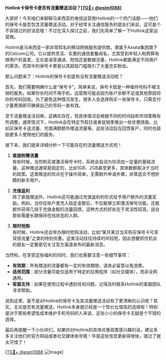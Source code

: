 **Hotlink卡保号卡是否有流量赠送活动？[[TG💪+ @esim1088](https://t.me/s/esim1088)]**

大家好！今天咱们来聊聊马来西亚的电信运营商Hotlink的一个热门话题——他们的保号卡是否包含流量赠送活动。对于经常关注通信服务的朋友们来说，这可是个不容错过的好消息哦！不过在深入探讨之前，我们先简单了解一下Hotlink这家运营商。

Hotlink是马来西亚一家非常知名的移动网络服务提供商，隶属于Axiata集团旗下的Celcom公司。它以提供灵活、实惠的通信套餐闻名，尤其受到年轻人和预算有限用户的喜爱。无论是语音通话、短信还是数据流量，Hotlink都能满足不同用户的需求。而其中的保号卡更是以其超低门槛吸引了大量忠实粉丝。

那么问题来了：Hotlink的保号卡到底有没有流量赠送活动呢？

首先，我们需要明确什么是“保号卡”。简单来说，保号卡就是一种维持号码不被注销的服务。如果你长时间不用手机，运营商可能会因为账户余额不足或其他原因将你的号码回收。为了避免这种情况发生，很多人会选择购买一张保号卡，只需支付少量费用即可确保自己的号码一直有效。

至于流量赠送活动嘛，这确实存在，但具体情况会根据不同的时间段和市场策略有所调整。通常情况下，Hotlink会在特定节假日或者促销季推出一些优惠措施，比如买保号卡送流量、充值满额额外赠送流量等。这些活动旨在回馈客户，同时也鼓励更多人使用他们的服务。

接下来，我们就来详细分析一下可能存在的流量赠送方式吧！

1. **直接附赠流量**  
有些时候，当你购买或激活保号卡时，系统会自动为你添加一定量的基础流量。这种赠送通常是固定的，比如1GB、2GB甚至更多，具体数额取决于当时的政策。这类赠送的优点在于操作简单，无需额外申请步骤，非常适合不想折腾的新手用户。

2. **充值返利**  
除了直接赠送外，Hotlink还可能通过充值返利的形式给予用户额外的流量奖励。例如，当你往账户里充入指定金额后，不仅能够立即激活保号功能，还能额外获得几倍于充值金额的流量回馈。这种方式的好处在于灵活性较高，适合那些需要长期保持在线状态的人群。

3. **限时抢购**  
有时候，Hotlink还会举办限时抢购活动，比如“某月某日当天购买保号卡可享双倍流量”之类的特别优惠。这类活动往往持续时间较短，因此想要抓住机会的朋友一定要密切关注官方渠道发布的最新消息。

当然啦，在享受这些福利的同时，我们也需要注意一些细节事项：

- **有效期**：所有赠送的流量都有一定的有效期限，请务必留意以免浪费。
- **适用范围**：部分流量可能仅适用于特定的应用程序（如社交媒体），而非全网通用。
- **客服支持**：如果在使用过程中遇到任何问题，记得及时联系Hotlink的客服团队寻求帮助。

说到这里，是不是对Hotlink的保号卡及其流量赠送活动有了更清晰的认识呢？其实，无论是否有流量赠送，Hotlink本身就已经是一个性价比很高的选择啦！特别是对于那些希望低成本维护手机号码的人来说，这张小小的保号卡无疑是个不错的选择。

最后再提醒一下小伙伴们，如果你对Hotlink的具体优惠政策感兴趣的话，建议多多关注他们的官方网站或者社交媒体账号哦！毕竟这些信息更新得很快，错过了就太可惜了！

[[TG💪+ @esim1088](https://t.me/s/esim1088) ![Image](https://i.postimg.cc/4NQfJmqS/Snipaste-2025-05-13-00-14-12.png)]
